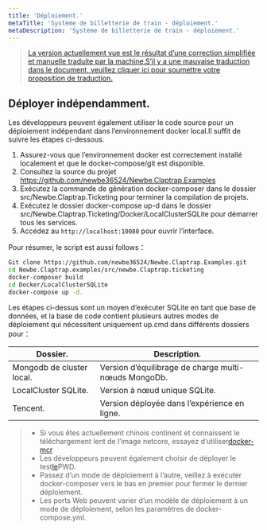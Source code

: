 ```yaml
---
title: 'Déploiement.'
metaTitle: 'Système de billetterie de train - déploiement.'
metaDescription: 'Système de billetterie de train - déploiement.'
---
```


> [La version actuellement vue est le résultat d’une correction simplifiée et manuelle traduite par la machine.S’il y a une mauvaise traduction dans le document, veuillez cliquer ici pour soumettre votre proposition de traduction.](https://crwd.in/newbeclaptrap)


<!--
## 在线体验

该样例已经被部署在 <http://ticketing.newbe.pro> 网站上。

### 限时开放（还在备案）

由于运营成本的原因，该系统仅在以下特定的时段开放：

| 日期   | 时段        |
| ------ | ----------- |
| 工作日 | 12:00-14:00 |
| 工作日 | 20:00-22:00 |
| 周末   | 19:00-23:00 |

每次重新开放时，系统将会被重置，上一次开放的所有数据将被清空。

#### swagger 文档

为了更有效的抢票，开发者可以根据 swagger 文档给出的 API 开发自动抢票工具。文档地址<http://ticketing.newbe.pro/swagger> -->

## Déployer indépendamment.

Les développeurs peuvent également utiliser le code source pour un déploiement indépendant dans l’environnement docker local.Il suffit de suivre les étapes ci-dessous.

1. Assurez-vous que l’environnement docker est correctement installé localement et que le docker-compose/git est disponible.
2. Consultez la source du projet <https://github.com/newbe36524/Newbe.Claptrap.Examples>
3. Exécutez la commande de génération docker-composer dans le dossier src/Newbe.Claptrap.Ticketing pour terminer la compilation de projets.
4. Exécutez le dossier docker-compose up-d dans le dossier src/Newbe.Claptrap.Ticketing/Docker/LocalClusterSQLite pour démarrer tous les services.
5. Accédez au `http://localhost:10080` pour ouvrir l’interface.

Pour résumer, le script est aussi follows：

```bash
Git clone https://github.com/newbe36524/Newbe.Claptrap.Examples.git
cd Newbe.Claptrap.examples/src/newbe.Claptrap.ticketing
docker-composer build
cd Docker/LocalClusterSQLite
docker-compose up -d.
```

Les étapes ci-dessus sont un moyen d’exécuter SQLite en tant que base de données, et la base de code contient plusieurs autres modes de déploiement qui nécessitent uniquement up.cmd dans différents dossiers pour：

| Dossier.                  | Description.                                         |
| ------------------------- | ---------------------------------------------------- |
| Mongodb de cluster local. | Version d’équilibrage de charge multi-nœuds MongoDb. |
| LocalCluster SQLite.      | Version à nœud unique SQLite.                        |
| Tencent.                  | Version déployée dans l’expérience en ligne.         |

> - Si vous êtes actuellement chinois continent et connaissent le téléchargement lent de l’image netcore, essayez d’utiliser[docker-mcr](https://github.com/newbe36524/Newbe.McrMirror)
> - Les développeurs peuvent également choisir de déployer le test[le](https://labs.play-with-docker.com/)PWD.
> - Passez d’un mode de déploiement à l’autre, veillez à exécuter docker-composer vers le bas en premier pour fermer le dernier déploiement.
> - Les ports Web peuvent varier d’un modèle de déploiement à un mode de déploiement, selon les paramètres de docker-compose.yml.
